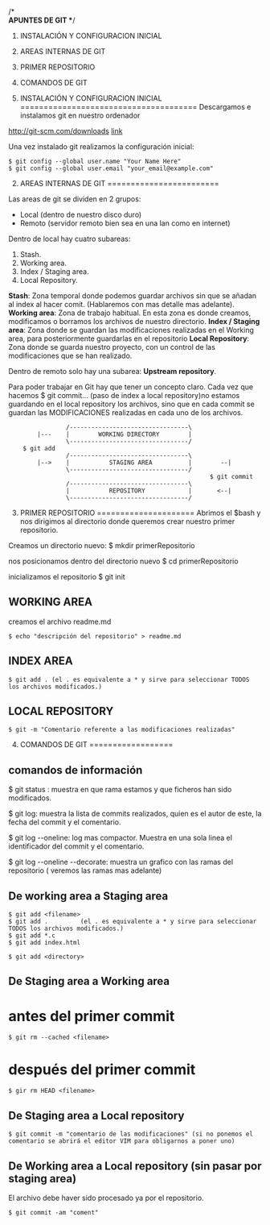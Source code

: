 /*********************************\
	APUNTES DE GIT
\*********************************/

1. INSTALACIÓN Y CONFIGURACION INICIAL
2. AREAS INTERNAS DE GIT
3. PRIMER REPOSITORIO
4. COMANDOS DE GIT



1. INSTALACIÓN Y CONFIGURACION INICIAL
======================================
Descargamos e instalamos git en nuestro ordenador

http://git-scm.com/downloads [link](http://git-scm.com/downloads)

Una vez instalado git realizamos la configuración inicial:

	$ git config --global user.name "Your Name Here"
	$ git config --global user.email "your_email@example.com"


2. AREAS INTERNAS DE GIT
========================

Las areas de git se dividen en 2 grupos:

* Local (dentro de nuestro disco duro)
* Remoto (servidor remoto bien sea en una lan como en internet)

Dentro de local hay cuatro subareas:
1. Stash.
2. Working area.
3. Index / Staging area.
4. Local Repository.

**Stash**: Zona temporal donde podemos guardar archivos sin que se añadan al index al hacer comit. (Hablaremos con mas detalle mas adelante).
**Working area**: Zona de trabajo habitual. En esta zona es donde creamos, modificamos o borramos los archivos de nuestro directorio.
**Index / Staging area**: Zona donde se guardan las modificaciones realizadas en el Working area, para posteriormente guardarlas en el repositorio
**Local Repository**: Zona donde se guarda nuestro proyecto, con un control de las modificaciones que se han realizado.

Dentro de remoto solo hay una subarea: **Upstream repository**.

Para poder trabajar en Git hay que tener un concepto claro. Cada vez que hacemos $ git commit... (paso de index a local repository)no estamos guardando en el local repository los archivos, sino que en cada commit se guardan las MODIFICACIONES realizadas en cada uno de los archivos.

					/---------------------------------\
			|---	|		 WORKING DIRECTORY		  |
					\---------------------------------/
		$ git add
					/---------------------------------\
			|-->	|			STAGING AREA          |        --|
					\---------------------------------/
															$ git commit
					/---------------------------------\			 
					|			REPOSITORY            |		  <--|
					\---------------------------------/


3. PRIMER REPOSITORIO
=====================
Abrimos el $bash y nos dirigimos al directorio donde queremos crear nuestro primer repositorio.

Creamos un directorio nuevo:
	$ mkdir primerRepositorio

nos posicionamos dentro del directorio nuevo
	$ cd primerRepositorio

inicializamos el repositorio
	$ git init

WORKING AREA
------------

creamos el archivo readme.md

	$ echo "descripción del repositorio" > readme.md

INDEX AREA
----------
	$ git add . (el . es equivalente a * y sirve para seleccionar TODOS los archivos modificados.)

LOCAL REPOSITORY
----------------

	$ git -m "Comentario referente a las modificaciones realizadas"


4. COMANDOS DE GIT
==================

comandos de información
-----------------------

$ git status : muestra en que rama estamos y que ficheros han sido modificados.

$ git log: muestra la lista de commits realizados, quien es el autor de este, la fecha del commit y el comentario.

$ git log --oneline: log mas compactor. Muestra en una sola linea el identificador del commit y el comentario.

$ git log --oneline --decorate: muestra un grafico con las ramas del repositorio ( veremos las ramas mas adelante)


De working area a Staging area
------------------------------

	$ git add <filename>
	$ git add . 		(el . es equivalente a * y sirve para seleccionar TODOS los archivos modificados.)
	$ git add *.c
	$ git add index.html

	$ git add <directory>


De Staging area a Working area
------------------------------

# antes del primer commit
	$ git rm --cached <filename>

# después del primer commit
	$ gir rm HEAD <filename>

De Staging area a Local repository
----------------------------------
	$ git commit -m "comentario de las modificaciones" (si no ponemos el comentario se abrirá el editor VIM para obligarnos a poner uno)


De Working area a Local repository (sin pasar por staging area)
---------------------------------------------------------------

El archivo debe haver sido procesado ya por el repositorio.

	$ git commit -am "coment"

